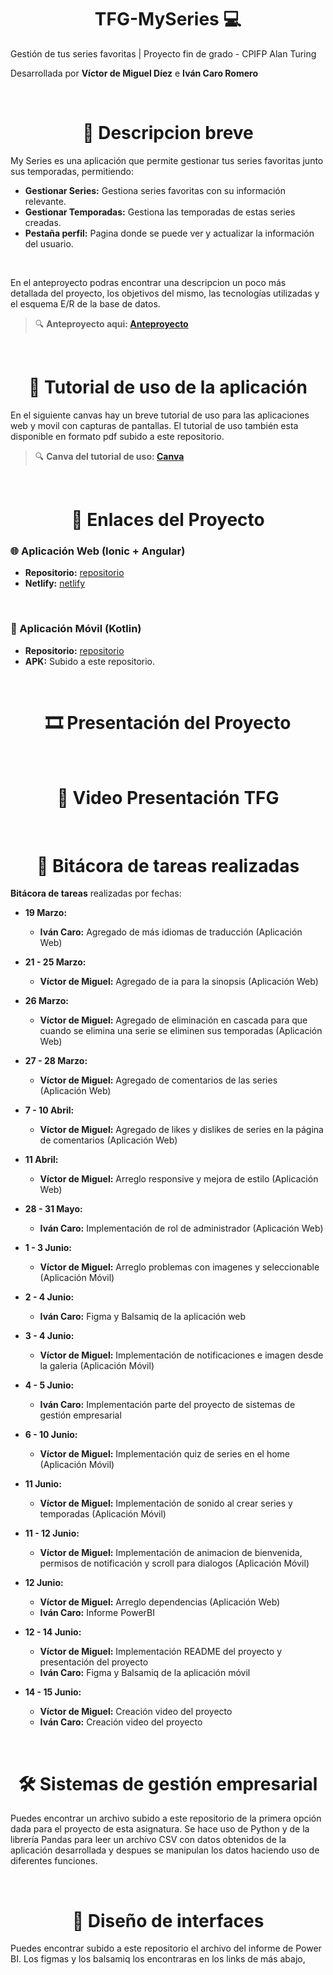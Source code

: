 <h1 align="center"> TFG-MySeries 💻 </h1>

Gestión de tus series favoritas | Proyecto fin de grado - CPIFP Alan Turing

Desarrollada por **Víctor de Miguel Díez** e **Iván Caro Romero**

<br>

<h1 align="center"> 📌 Descripcion breve </h1>

My Series es una aplicación que permite gestionar tus series favoritas junto sus temporadas, permitiendo:

- **Gestionar Series:** Gestiona series favoritas con su información relevante.
- **Gestionar Temporadas:** Gestiona las temporadas de estas series creadas.
- **Pestaña perfil:** Pagina donde se puede ver y actualizar la información del usuario.

<br>

En el anteproyecto podras encontrar una descripcion un poco más detallada del proyecto, los objetivos del mismo, las tecnologías utilizadas y el esquema E/R de la base de datos.

> 🔍 **Anteproyecto aqui: [Anteproyecto](https://faithful-carpenter-baf.notion.site/My-Series-Anteproyecto-1d234aae682d8048a8d4fba96f177874?pvs=4)**

<br>

<h1 align="center"> 📖 Tutorial de uso de la aplicación </h1>

En el siguiente canvas hay un breve tutorial de uso para las aplicaciones web y movil con capturas de pantallas. El tutorial de uso también esta disponible en formato pdf subido a este repositorio.

> 🔍 **Canva del tutorial de uso: [Canva](https://www.canva.com/design/DAGqJNynVjI/Eo_i7GHJOz40-TYOW88glg/edit?utm_content=DAGqJNynVjI&utm_campaign=designshare&utm_medium=link2&utm_source=sharebutton)**

<br>

<h1 align="center"> 🔗 Enlaces del Proyecto </h1>

### **🌐 Aplicación Web (Ionic + Angular)**
- **Repositorio:** [repositorio](https://github.com/vdemi12/ProyectoAngular)
- **Netlify:** [netlify](https://myserie.netlify.app)

<br>

### **📱 Aplicación Móvil (Kotlin)**
- **Repositorio:** [repositorio](https://github.com/vdemi12/ProyectoAndroid)
- **APK:** Subido a este repositorio.

<br>

<h1 align="center"> 🎞️ Presentación del Proyecto </h1>

<br>

<h1 align="center"> 🎥 Video Presentación TFG </h1>

<br>

<h1 align="center"> 📝 Bitácora de tareas realizadas </h1>

**Bitácora de tareas** realizadas por fechas:
<br>

- **19 Marzo:**
  <br>
  - **Iván Caro:** Agregado de más idiomas de traducción (Aplicación Web)

- **21 - 25 Marzo:**
  <br>
  - **Víctor de Miguel:** Agregado de ia para la sinopsis (Aplicación Web)

- **26 Marzo:**
  <br>
  - **Víctor de Miguel:** Agregado de eliminación en cascada para que cuando se elimina una serie se eliminen sus temporadas (Aplicación Web)

- **27 - 28 Marzo:**
  <br>
  - **Víctor de Miguel:** Agregado de comentarios de las series (Aplicación Web)
  
- **7 - 10 Abril:**
  <br>
  - **Víctor de Miguel:** Agregado de likes y dislikes de series en la página de comentarios (Aplicación Web)

- **11 Abril:**
  <br>
  - **Víctor de Miguel:** Arreglo responsive y mejora de estilo (Aplicación Web)

- **28 - 31 Mayo:**
  <br>
  - **Iván Caro:** Implementación de rol de administrador (Aplicación Web)

- **1 - 3 Junio:**
  <br>
  - **Víctor de Miguel:** Arreglo problemas con imagenes y seleccionable (Aplicación Móvil)

- **2 - 4 Junio:**
  <br>
  - **Iván Caro:** Figma y Balsamiq de la aplicación web

- **3 - 4 Junio:**
  <br>
  - **Víctor de Miguel:** Implementación de notificaciones e imagen desde la galeria (Aplicación Móvil)

- **4 - 5 Junio:** 
  <br>
  - **Iván Caro:** Implementación parte del proyecto de sistemas de gestión empresarial

- **6 - 10 Junio:**
  <br>
  - **Víctor de Miguel:** Implementación quiz de series en el home (Aplicación Móvil)

- **11 Junio:**
  <br>
  - **Víctor de Miguel:** Implementación de sonido al crear series y temporadas (Aplicación Móvil)

- **11 - 12 Junio:**
  <br>
  - **Víctor de Miguel:** Implementación de animacion de bienvenida, permisos de notificación y scroll para dialogos (Aplicación Móvil)
 
- **12 Junio:**
  <br>
  - **Víctor de Miguel:** Arreglo dependencias (Aplicación Web)
  - **Iván Caro:** Informe PowerBI

- **12 - 14 Junio:** 
  <br>
  - **Víctor de Miguel:** Implementación README del proyecto y presentación del proyecto 
  - **Iván Caro:** Figma y Balsamiq de la aplicación móvil

- **14 - 15 Junio:** 
  <br>
  - **Víctor de Miguel:** Creación video del proyecto
  - **Iván Caro:** Creación video del proyecto

<br>

<h1 align="center"> 🛠️ Sistemas de gestión empresarial </h1>

Puedes encontrar un archivo subido a este repositorio de la primera opción dada para el proyecto de esta asignatura. Se hace uso de Python y de la librería Pandas para leer un archivo CSV con datos obtenidos de la aplicación desarrollada y despues se manipulan los datos haciendo uso de diferentes funciones.

<br>

<h1 align="center"> 💫 Diseño de interfaces </h1>

Puedes encontrar subido a este repositorio el archivo del informe de Power BI. Los figmas y los balsamiq los encontraras en los links de más abajo,

